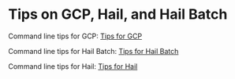 # Tips on GCP, Hail, and Hail Batch

Command line tips for GCP: [Tips for GCP](./gcp.md)

Command line tips for Hail Batch: [Tips for Hail Batch](./hail_batch.md)

Command line tips for Hail: [Tips for Hail](./hail.md)
